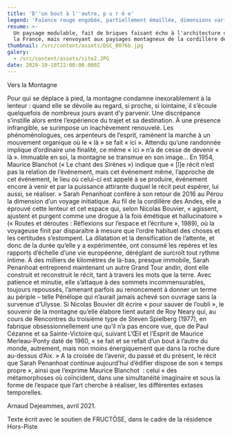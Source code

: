 ```yaml
---
title: 'D''un bout à l''autre, p u r é e'
legend: 'Faïence rouge engobée, partiellement émaillée, dimensions variables'
resume: >-
  Un paysage modulable, fait de briques faisant écho à l'architecture du nord de
  la France, mais renvoyant aux paysages montagneux de la cordillère des Andes.
thumbnail: /src/content/assets/DSC_0076b.jpg
galery:
  - /src/content/assets/site2.JPG
date: 2020-10-10T22:00:00.000Z
---
```


Vers la Montagne

Pour qui se déplace à pied, la montagne condamne inexorablement à la lenteur :
quand elle se dévoile au regard, si proche, si lointaine, il s’écoule quelquefois de nombreux
jours avant d’y parvenir. Une discrépance s’instille alors entre l’expérience du trajet et sa
destination. À une présence infrangible, se surimpose un inachèvement renouvelé.
Les phénoménologues, ces arpenteurs de l’esprit, ramènent la marche à un mouvement
organique où le « là » se fait « ici ». Attendu qu’une randonnée implique d’ordinaire une
finalité, ce même « ici » n’a de cesse de devenir « là ». Immuable en soi, la montagne se
transmue en son image… En 1954, Maurice Blanchot (« Le chant des Sirènes ») indique que
« \[l]e récit n’est pas la relation de l’événement, mais cet événement même, l’approche de
cet événement, le lieu où celui-ci est appelé à se produire, événement encore à venir et
par la puissance attirante duquel le récit peut espérer, lui aussi, se réaliser. »
Sarah Penanhoat confère à son retour de 2016 au Pérou la dimension d’un
voyage initiatique. Au fil de la cordillère des Andes, elle a éprouvé cette lenteur et cet
espace qui, selon Nicolas Bouvier, « agissent, ajustent et purgent comme une drogue à la
fois émétique et hallucinatoire » (« Routes et déroutes : Réflexions sur l’espace et l’écriture »,
1989\), où la voyageuse finit par disparaître à mesure que l’ordre habituel des choses
et les certitudes s’estompent. La dilatation et la densification de l’attente, et donc de la
durée qu’elle y a expérimentée, ont consumé les repères et les rapports d’échelle d’une
vie européenne, déréglant de surcroît tout rythme intime.
À des milliers de kilomètres de là-bas, presque immobile, Sarah Penanhoat
entreprend maintenant un autre Grand Tour andin, dont elle construit et reconstruit le
récit, tant à travers les mots que la terre. Avec patience et minutie, elle s’attaque à des
sommets incommensurables, toujours repoussés, l’amenant parfois au renoncement à
donner un terme au périple – telle Pénélope qui n’aurait jamais achevé son ouvrage sans
la survenue d’Ulysse. Si Nicolas Bouvier dit écrire « pour sauver de l’oubli », le souvenir
de la montagne qu’elle élabore tient autant de Roy Neary qui, au cours de Rencontres
du troisième type de Steven Spielberg (1977), en fabrique obsessionnellement une qu’il
n’a pas encore vue, que de Paul Cézanne et sa Sainte-Victoire qui, suivant L’Œil et l’Esprit
de Maurice Merleau-Ponty daté de 1960, « se fait et se refait d’un bout à l’autre du
monde, autrement, mais non moins énergiquement que dans la roche dure au-dessus
d’Aix. » A la croisée de l’avenir, du passé et du présent, le récit que Sarah Penanhoat
continue aujourd’hui d’édifier dispose de son « temps propre », ainsi que l’exprime
Maurice Blanchot  : celui « des métamorphoses où coïncident, dans une simultanéité
imaginaire et sous la forme de l’espace que l’art cherche à réaliser, les différentes extases
temporelles.

Arnaud Dejeammes, avril 2021.

Texte écrit avec le soutien de FRUCTÔSE, dans le cadre de la résidence Hors-Piste
